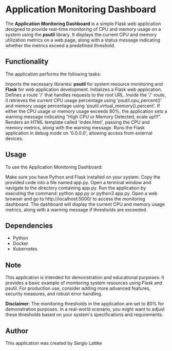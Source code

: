 # Application Monitoring Dashboard
The **Application Monitoring Dashboard** is a simple Flask web application designed to provide real-time monitoring of CPU and memory usage on a system using the **psutil** library. It displays the current CPU and memory utilization metrics on a web page, along with a status message indicating whether the metrics exceed a predefined threshold.

## Functionality
The application performs the following tasks:

Imports the necessary libraries: **psutil** for system resource monitoring and **Flask** for web application development.
Initializes a Flask web application.
Defines a route '/' that handles requests to the root URL.
Inside the '/' route, it retrieves the current CPU usage percentage using 'psutil.cpu_percent()' and memory usage percentage using 'psutil.virtual_memory().percent'.
If either the CPU usage or memory usage exceeds 80%, the application sets a warning message indicating "High CPU or Memory Detected, scale up!!!".
Renders an HTML template called 'index.html', passing the CPU and memory metrics, along with the warning message.
Runs the Flask application in debug mode on '0.0.0.0', allowing access from external devices.

## Usage
To use the Application Monitoring Dashboard:

Make sure you have Python and Flask installed on your system.
Copy the provided code into a file named app.py.
Open a terminal window and navigate to the directory containing app.py.
Run the application by executing the command: python app.py or python3 app.py.
Open a web browser and go to http://localhost:5000/ to access the monitoring dashboard.
The dashboard will display the current CPU and memory usage metrics, along with a warning message if thresholds are exceeded.

## Dependencies
- Python
- Docker
- Kubernetes

## Note
This application is intended for demonstration and educational purposes. It provides a basic example of monitoring system resources using Flask and psutil. For production use, consider adding more advanced features, security measures, and robust error handling.

**Disclaimer**: The monitoring thresholds in the application are set to 80% for demonstration purposes. In a real-world scenario, you might want to adjust these thresholds based on your system's specifications and requirements.

## Author
This application was created by Sergio Lattke
